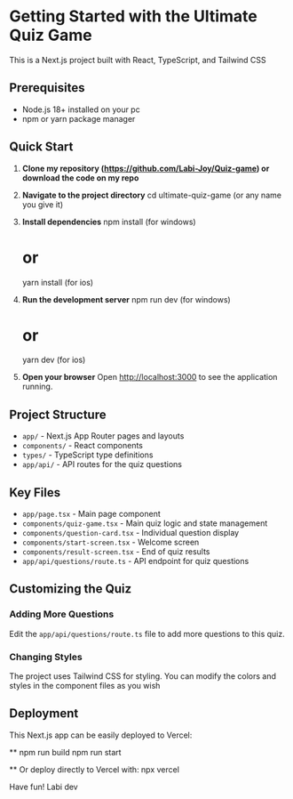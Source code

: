 # Getting Started with the Ultimate Quiz Game

This is a Next.js project built with React, TypeScript, and Tailwind CSS

## Prerequisites

- Node.js 18+ installed on your pc
- npm or yarn package manager

## Quick Start

1. **Clone my repository (https://github.com/Labi-Joy/Quiz-game) or download the code on my repo**

2. **Navigate to the project directory**
   cd ultimate-quiz-game (or any name you give it)

3. **Install dependencies**
   npm install (for windows)
   # or
   yarn install (for ios)

4. **Run the development server**
   npm run dev (for windows)
   # or
   yarn dev (for ios)
   

5. **Open your browser**
   Open [http://localhost:3000](http://localhost:3000) to see the application running.

## Project Structure

- `app/` - Next.js App Router pages and layouts
- `components/` - React components
- `types/` - TypeScript type definitions
- `app/api/` - API routes for the quiz questions

## Key Files

- `app/page.tsx` - Main page component
- `components/quiz-game.tsx` - Main quiz logic and state management
- `components/question-card.tsx` - Individual question display
- `components/start-screen.tsx` - Welcome screen
- `components/result-screen.tsx` - End of quiz results
- `app/api/questions/route.ts` - API endpoint for quiz questions

## Customizing the Quiz

### Adding More Questions

Edit the `app/api/questions/route.ts` file to add more questions to this quiz.

### Changing Styles

The project uses Tailwind CSS for styling. You can modify the colors and styles in the component files as you wish

## Deployment

This Next.js app can be easily deployed to Vercel:

**
npm run build
npm run start

**
Or deploy directly to Vercel with:
npx vercel

Have fun! Labi dev
